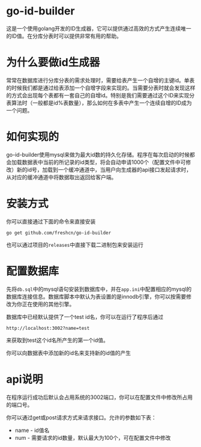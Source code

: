 # go-id-builder
这是一个使用golang开发的ID生成器，它可以提供通过高效的方式产生连续唯一的ID值。在分库分表时可以提供非常有用的帮助。
# 为什么要做id生成器

常常在数据库进行分库分表的需求处理时，需要给表产生一个自增的主键id。单表的时候我们都是通过给表添加一个自增字段来实现的。当需要分表时就会发现这样的方式会出现每个表都有一套自己的自增id。特别是我们需要通过这个ID来实现分表算法时（一般都是id%表数量），那么如何在多表中产生一个连续自增的ID成为一个问题。

# 如何实现的

go-id-builder使用mysql来做为最大id数的持久化存储。程序在每次启动的时候都会加载数据表中当前的所记录的id类型，将会自动申请1000个（配置文件中可修改）新的id号，加载到一个缓冲通道中，当用户向生成器的api接口发起请求时，从对应的缓冲通道中将数据取出返回给客户端。

# 安装方式

你可以直接通过下面的命令来直接安装

`go get github.com/freshcn/go-id-builder`

也可以通过项目的`releases`中直接下载二进制包来安装运行

# 配置数据库

先将`db.sql`中的mysql语句安装到数据库中，并在`app.ini`中配置相应的mysql的数据库连接信息。数据库脚本中默认为表设置的是innodb引擎，你可以按需要修改为你正在使用的其他引擎。

数据库中已经默认提供了一个test   id名，你可以在运行了程序后通过

`http://localhost:3002?name=test`

来获取到test这个id名所产生的第一个id值。

你可以向数据表中添加新的id名来支持新的id值的产生

# api说明

在程序运行成功后默认会占用系统的3002端口，你可以在配置文件中修改所占用的端口号。

你可以通过get或post请求方式来请求接口。允许的参数如下表：

- name - id值名
- num - 需要请求的id数量，默认最大为100个，可在配置文件中修改